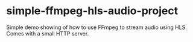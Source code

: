 # simple-ffmpeg-hls-audio-project
Simple demo showing of how to use FFmpeg to stream audio using HLS. Comes with a small HTTP server.
